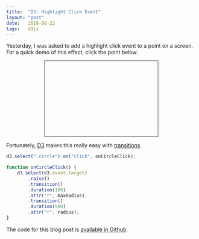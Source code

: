 ```yaml
---
title:  "D3: Highlight Click Event"
layout: "post"
date:   2018-08-22
tags:   d3js
---
```


Yesterday, I was asked to add a highlight click event to a point on a screen. For a quick demo of this effect, click the point below.

<div id="canvas-container" style="width: 300px; margin-left: auto; margin-right: auto; margin-bottom: 1em; border: 1px solid #333;">
    <svg id="canvas" width="300" height="200"></svg>
</div>

Fortunately, [D3](https://d3js.org) makes this really easy with [transitions](https://github.com/d3/d3-transition).

```js
d3.select(".circle").on("click", onCircleClick);

function onCircleClick() {
    d3.select(d3.event.target)
        .raise()
        .transition()
        .duration(100)
        .attr("r", maxRadius)
        .transition()
        .duration(900)
        .attr("r", radius);
}
```

The code for this blog post is [available in Github](https://github.com/jarrettmeyer/jarrettmeyer.github.io/blob/master/assets/js/click-highlight.js).

<script src="/assets/js/jquery/3.3.1/jquery.min.js"></script>
<script src="/assets/js/d3/5.6.0/d3.js"></script>
<script src="/assets/js/click-highlight.js"></script>
